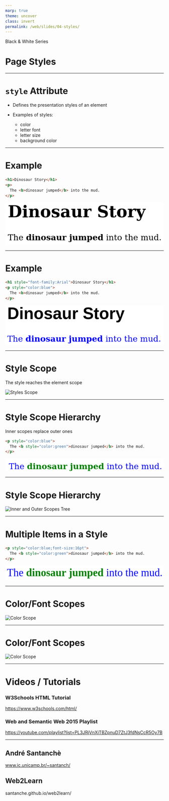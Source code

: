 ```yaml
---
marp: true
theme: uncover
class: invert
permalink: /web/slides/04-styles/
---
```


Black & White Series

# Page Styles

---

<!-- class: lead -->

# `style` Attribute

* Defines the presentation styles of an element

* Examples of styles:
  * color
  * letter font
  * letter size
  * background color

---

# Example

~~~html
<h1>Dinosaur Story</h1>
<p>
  The <b>dinosaur jumped</b> into the mud.
</p>
~~~

![Page without styles](../../../web/slides/images/page-without-styles.png)

---

# Example

~~~html
<h1 style="font-family:Arial">Dinosaur Story</h1>
<p style="color:blue">
  The <b>dinosaur jumped</b> into the mud.
</p>
~~~

![Page with styles](../../../web/slides/images/page-with-styles.png)

---

# Style Scope

The style reaches the element scope

![Styles Scope](../../../web/slides/images/style-scope.svg)

---

# Style Scope Hierarchy

Inner scopes replace outer ones

~~~html
<p style="color:blue">
  The <b style="color:green">dinosaur jumped</b> into the mud.
</p>
~~~

![Inner and Outer Scopes](../../../web/slides/images/inner-outer-scopes.png)

---

# Style Scope Hierarchy

![Inner and Outer Scopes Tree](../../../web/slides/images/inner-outer-scopes-tree.svg)

---

# Multiple Items in a Style

~~~html
<p style="color:blue;font-size:16pt">
  The <b style="color:green">dinosaur jumped</b> into the mud.
</p>
~~~

![Multiple Styles](../../../web/slides/images/multiple-styles.png)

---

# Color/Font Scopes

![Color Scope](../../../web/slides/images/color-font-scope-a.svg)

---

# Color/Font Scopes

![Color Scope](../../../web/slides/images/color-font-scope-b.svg)

---

# Videos / Tutorials

### W3Schools HTML Tutorial
https://www.w3schools.com/html/

### Web and Semantic Web 2015 Playlist
https://youtube.com/playlist?list=PL3JRjVnXiTBZpnuD7ZtJ3fdNsCcR5Oy7B

---

<!-- class: invert -->

## André Santanchè

www.ic.unicamp.br/~santanch/

## Web2Learn

santanche.github.io/web2learn/